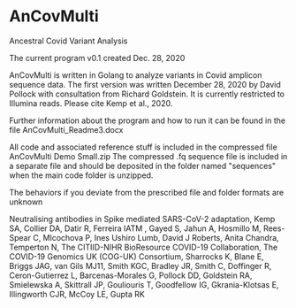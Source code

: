 # AnCovMulti
Ancestral Covid Variant Analysis

The current program v0.1 created Dec. 28, 2020

AnCovMulti is written in Golang to analyze variants in Covid amplicon sequence data. The first version was written December 28, 2020 by David Pollock with consultation from Richard Goldstein. It is currently restricted to Illumina reads. 
Please cite Kemp et al., 2020.

Further information about the program and how to run it can be found in the file AnCovMulti_Readme3.docx

All code and associated reference stuff is included in the compressed file AnCovMulti Demo Small.zip
The compressed .fq sequence file is included in a separate file and should be deposited in the folder named "sequences" when the main code folder is unzipped.

The behaviors if you deviate from the prescribed file and folder formats are unknown

Neutralising antibodies in Spike mediated SARS-CoV-2 adaptation, 
Kemp SA, Collier DA, Datir R, Ferreira IATM , Gayed S, Jahun A, Hosmillo M, Rees-Spear C, Mlcochova P, Ines Ushiro Lumb, David J Roberts, Anita Chandra, Temperton N, The CITIID-NIHR BioResource COVID-19 Collaboration, The COVID-19 Genomics UK (COG-UK) Consortium, Sharrocks K, Blane E, Briggs JAG, van Gils MJ11, Smith KGC, Bradley JR, Smith C, Doffinger R, Ceron-Gutierrez L, Barcenas-Morales G, Pollock DD, Goldstein RA, Smielewska A, Skittrall JP, Gouliouris T, Goodfellow IG, Gkrania-Klotsas E, Illingworth CJR, McCoy LE, Gupta RK 




